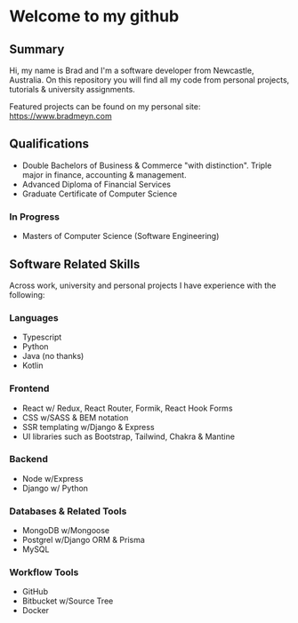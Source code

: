 # Welcome to my github

## Summary

Hi, my name is Brad and I'm a software developer from Newcastle, Australia. On this repository you will find all my code from personal projects, tutorials & university assignments. 

Featured projects can be found on my personal site: https://www.bradmeyn.com

## Qualifications

- Double Bachelors of Business & Commerce "with distinction". Triple major in finance, accounting & management.
- Advanced Diploma of Financial Services
- Graduate Certificate of Computer Science

### In Progress
- Masters of Computer Science (Software Engineering)

## Software Related Skills

Across work, university and personal projects I have experience with the following:

### Languages
- Typescript
- Python
- Java (no thanks)
- Kotlin 

### Frontend
- React w/ Redux, React Router, Formik, React Hook Forms
- CSS w/SASS & BEM notation
- SSR templating w/Django & Express
- UI libraries such as Bootstrap, Tailwind, Chakra & Mantine

### Backend
- Node w/Express
- Django w/ Python

### Databases & Related Tools
- MongoDB w/Mongoose
- Postgrel w/Django ORM & Prisma
- MySQL

### Workflow Tools
- GitHub
- Bitbucket w/Source Tree
- Docker

